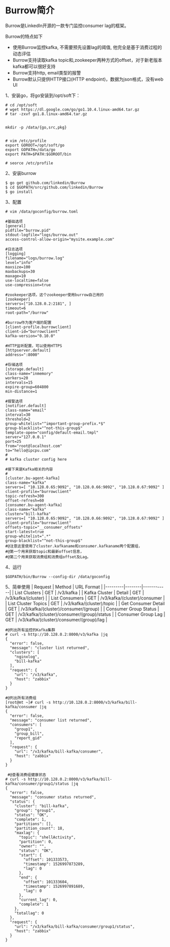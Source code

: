 Burrow简介
===
Burrow是LinkedIn开源的一款专门监控consumer lag的框架。

Burrow的特点如下
- 使用Burrow监控kafka, 不需要预先设置lag的阈值, 他完全是基于消费过程的动态评估
- Burrow支持读取kafka topic和,zookeeper两种方式的offset，对于新老版本kafka都可以很好支持
- Burrow支持http, email类型的报警
- Burrow默认只提供HTTP接口(HTTP endpoint)，数据为json格式，没有web UI


1、安装go，将go安装到/opt/soft下：
```
# cd /opt/soft
# wget https://dl.google.com/go/go1.10.4.linux-amd64.tar.gz
# tar -zxvf go1.8.linux-amd64.tar.gz


mkdir -p /data/{go,src,pkg}  


# vim /etc/profile
export GOROOT=/opt/soft/go
export GOPATH=/data/go
export PATH=$PATH:$GOROOT/bin

# seorce /etc/profile
```


2、安装burrow
```
$ go get github.com/linkedin/Burrow
$ cd $GOPATH/src/github.com/linkedin/Burrow
$ go install
```

3、配置
```
# vim /data/goconfig/burrow.toml

#基础选项
[general]
pidfile="burrow.pid"
stdout-logfile="logs/burrow.out"
access-control-allow-origin="mysite.example.com"

#日志选项
[logging]
filename="logs/burrow.log"
level="info"
maxsize=100
maxbackups=30
maxage=10
use-localtime=false
use-compression=true

#zookeeper选项，这个zookeeper使用burrow自己用的
[zookeeper]
servers=["10.128.0.2:2181", ]
timeout=6
root-path="/burrow"

#burrow作为客户端的配置
[client-profile.burrowclient]
client-id="burrowclient"
kafka-version="0.10.0"

#HTTP监听配置，可以使用HTTPS
[httpserver.default]
address=":8000"

#存储选项
[storage.default]
class-name="inmemory"
workers=20
intervals=15
expire-group=604800
min-distance=1

#报警选项
[notifier.default]
class-name="email"
interval=30
threshold=2
group-whitelist="^important-group-prefix.*$"
group-blacklist="^not-this-group$"
template-open="config/default-email.tmpl"
server="127.0.0.1"
port=25
from="root@localhost.com"
to="hello@ipcpu.com"
#
# kafka cluster config here

#接下来是Kafka相关的内容
#
[cluster.bu-agent-kafka]
class-name="kafka"
servers=[ "10.128.0.65:9092", "10.128.0.66:9092", "10.128.0.67:9092" ]
client-profile="burrowclient"
topic-refresh=300
offset-refresh=60
[consumer.bu-agent-kafka]
class-name="kafka"
cluster="bill-kafka"
servers=[ "10.128.0.65:9092", "10.128.0.66:9092", "10.128.0.67:9092" ]
client-profile="burrowclient"
offsets-topic="__consumer_offsets"
start-latest=true
group-whitelist=".*"
group-blacklist="^not-this-group$"
#@注意这里使用了cluster.kafkaname和consumer.kafkaname两个配置组，
#@第一个用来获取topic和最新offset信息，
#@第二个用来获取消费组和消费组offset及Lag。
```

4、运行
```
$GOPATH/bin/Burrow --config-dir /data/goconfig
```


5、简单使用
| Request	| Method | URL Format |
|---------|--------|------------|
| List Clusters	| GET	| /v3/kafka |
| Kafka Cluster	|  Detail	| GET	| /v3/kafka/(cluster) |
| List Consumers	| GET	| /v3/kafka/(cluster)/consumer |
| List Cluster Topics	| GET	| /v3/kafka/(cluster)/topic |
| Get Consumer Detail	| GET	| /v3/kafka/(cluster)/consumer/(group) |
| Consumer Group Status	| GET	| /v3/kafka/(cluster)/consumer/(group)/status |
| Consumer Group Lag	| GET	| /v3/kafka/(cluster)/consumer/(group)/lag |

```
#@列出所有监控的Kafka集群
# curl -s http://10.128.0.2:8000/v3/kafka |jq
{
  "error": false,
  "message": "cluster list returned",
  "clusters": [
    "nginxlog",
    "bill-kafka"
  ],
  "request": {
    "url": "/v3/kafka",
    "host": "zabbix"
  }
}

#@列出所有消费组
[root@mt ~]# curl -s http://10.128.0.2:8000/v3/kafka/bill-kafka/consumer |jq
{
  "error": false,
  "message": "consumer list returned",
  "consumers": [
    "group1",
    "group_bill",
    "report_gid"
  ],
  "request": {
    "url": "/v3/kafka/bill-kafka/consumer",
    "host": "zabbix"
  }
}
 
 #@查看消费组健康状态
# curl -s http://10.128.0.2:8000/v3/kafka/bill-kafka/consumer/group1/status |jq
{
  "error": false,
  "message": "consumer status returned",
  "status": {
    "cluster": "bill-kafka",
    "group": "group1",
    "status": "OK",
    "complete": 1,
    "partitions": [],
    "partition_count": 18,
    "maxlag": {
      "topic": "shellActivity",
      "partition": 0,
      "owner": "",
      "status": "OK",
      "start": {
        "offset": 101333573,
        "timestamp": 1526997873289,
        "lag": 0
      },
      "end": {
        "offset": 101333604,
        "timestamp": 1526997891689,
        "lag": 0
      },
      "current_lag": 0,
      "complete": 1
    },
    "totallag": 0
  },
  "request": {
    "url": "/v3/kafka/bill-kafka/consumer/group1/status",
    "host": "zabbix"
  }
}
```
